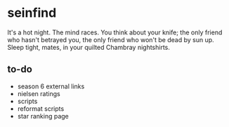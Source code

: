 # seinfind
It's a hot night. The mind races. You think about your knife; the only friend who hasn't betrayed you, the only friend who won't be dead by sun up. Sleep tight, mates, in your quilted Chambray nightshirts.

## to-do
*   season 6 external links
*   nielsen ratings
*   scripts
*   reformat scripts
*   star ranking page

